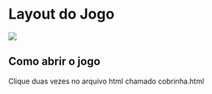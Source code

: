 <h1>Layout do Jogo</h1>
<img src="https://cdn.discordapp.com/attachments/1080932323232583691/1102981934994427967/image.png">
<h2>Como abrir o jogo</h2>
Clique duas vezes no arquivo html chamado cobrinha.html
